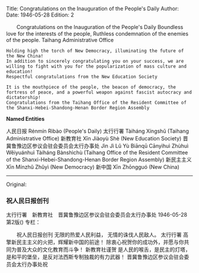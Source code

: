 Title: Congratulations on the Inauguration of the People's Daily
Author:
Date: 1946-05-28
Edition: 2

　　Congratulations on the Inauguration of the People's Daily
    Boundless love for the interests of the people,
    Ruthless condemnation of the enemies of the people.
    Taihang Administrative Office

    Holding high the torch of New Democracy, illuminating the future of the New China!
    In addition to sincerely congratulating you on your success, we are willing to fight with you for the popularization of mass culture and education!
    Respectful congratulations from the New Education Society

    It is the mouthpiece of the people, the beacon of democracy, the fortress of peace, and a powerful weapon against fascist autocracy and dictatorship!
    Congratulations from the Taihang Office of the Resident Committee of the Shanxi-Hebei-Shandong-Henan Border Region Assembly

**Named Entities**

人民日报	Rénmín Rìbào (People's Daily)
太行行署	Tàiháng Xíngshǔ (Taihang Administrative Office)
新教育社	Xīn Jiàoyù Shè (New Education Society)
晋冀鲁豫边区参议会驻会委员会太行办事处	Jìn Jì Lǔ Yù Biānqū Cānyìhuì Zhùhuì Wěiyuánhuì Tàiháng Bànshìchù (Taihang Office of the Resident Committee of the Shanxi-Hebei-Shandong-Henan Border Region Assembly)
新民主主义	Xīn Mínzhǔ Zhǔyì (New Democracy)
新中国	Xīn Zhōngguó (New China)



<hr /> 

Original: 


### 祝人民日报创刊
太行行署　新教育社　晋冀鲁豫边区参议会驻会委员会太行办事处
1946-05-28
第2版()
专栏：

　　祝人民日报创刊
    无限的热爱人民利益，
    无情的诛伐人民敌人。
    太行行署
    高擎新民主主义的火把，辉耀新中国的前途！
    除衷心祝贺你的成功外，并愿与你共同为普及大众的文化教育而斗争！
    新教育社谨贺
    是人民的喉舌，是民主的灯塔，是和平的堡垒，是反对法西斯专制独裁的有力武器！
    晋冀鲁豫边区参议会驻会委员会太行办事处祝
